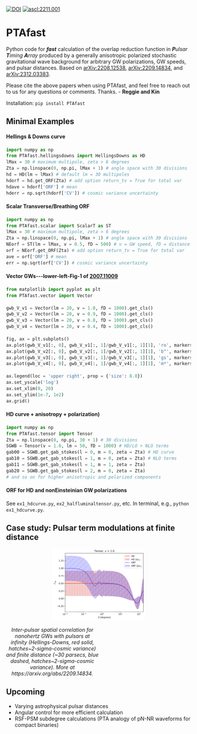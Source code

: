 [![DOI](https://zenodo.org/badge/564638325.svg)](https://zenodo.org/badge/latestdoi/564638325) <a href="https://ascl.net/2211.001"><img src="https://img.shields.io/badge/ascl-2211.001-blue.svg?colorB=262255" alt="ascl:2211.001" /></a>
# PTAfast

Python code for ***fast*** calculation of the overlap reduction function in ***P**ulsar **T**iming **A**rray* produced by a generally anisotropic polarized stochastic gravitational wave background for arbitrary GW polarizations, GW speeds, and pulsar distances. Based on [arXiv:2208.12538](https://arxiv.org/abs/2208.12538), [arXiv:2209.14834](https://arxiv.org/abs/2209.14834), and [arXiv:2312.03383](https://arxiv.org/abs/2312.03383).

Please cite the above papers when using PTAfast, and feel free to reach out to us for any questions or comments. Thanks. - **Reggie and Kin**

Installation: `pip install PTAfast`

## Minimal Examples
#### Hellings & Downs curve

``` python
import numpy as np
from PTAfast.hellingsdowns import HellingsDowns as HD
lMax = 30 # maximum multipole, zeta > 6 degrees
Zta = np.linspace(0, np.pi, lMax + 1) # angle space with 30 divisions
hd = HD(lm = lMax) # default lm = 30 multipoles
hdorf = hd.get_ORF(Zta) # add option return_tv = True for total var
hdave = hdorf['ORF'] # mean
hderr = np.sqrt(hdorf['CV']) # cosmic variance uncertainty
```

#### Scalar Transverse/Breathing ORF
``` python
import numpy as np
from PTAfast.scalar import ScalarT as ST
lMax = 30 # maximum multipole, zeta > 6 degrees
Zta = np.linspace(0, np.pi, lMax + 1) # angle space with 30 divisions
NEorf = ST(lm = lMax, v = 0.5, fD = 500) # v = GW speed, fD = distance
orf = NEorf.get_ORF(Zta) # add option return_tv = True for total var
ave = orf['ORF'] # mean
err = np.sqrt(orf['CV']) # cosmic variance uncertainty
```

#### Vector GWs---lower-left-Fig-1 of [2007.11009](https://arxiv.org/abs/2007.11009)
``` python
from matplotlib import pyplot as plt
from PTAfast.vector import Vector

gwb_V_v1 = Vector(lm = 20, v = 1.0, fD = 1000).get_cls()
gwb_V_v2 = Vector(lm = 20, v = 0.9, fD = 1000).get_cls()
gwb_V_v3 = Vector(lm = 20, v = 0.8, fD = 1000).get_cls()
gwb_V_v4 = Vector(lm = 20, v = 0.4, fD = 1000).get_cls()

fig, ax = plt.subplots()
ax.plot(gwb_V_v1[:, 0], gwb_V_v1[:, 1]/gwb_V_v1[:, 1][1], 'ro', markersize = 5.0, label = r'$v = 1.0$')
ax.plot(gwb_V_v2[:, 0], gwb_V_v2[:, 1]/gwb_V_v2[:, 1][1], 'b^', markersize = 5.0, label = r'$v = 0.9$')
ax.plot(gwb_V_v3[:, 0], gwb_V_v3[:, 1]/gwb_V_v3[:, 1][1], 'gs', markersize = 5.0, label = r'$v = 0.8$')
ax.plot(gwb_V_v4[:, 0], gwb_V_v4[:, 1]/gwb_V_v4[:, 1][1], 'm*', markersize = 5.0, label = r'$v = 0.4$')

ax.legend(loc = 'upper right', prop = {'size': 8.0})
ax.set_yscale('log')
ax.set_xlim(0, 20)
ax.set_ylim(1e-7, 1e2)
ax.grid()
```

#### HD curve + anisotropy + polarization)
``` python
import numpy as np
from PTAfast.tensor import Tensor
Zta = np.linspace(0, np.pi, 30 + 1) # 30 divisions
SGWB = Tensor(v = 1.0, lm = 50, fD = 1000) # HD/LO + NLO terms
gab00 = SGWB.get_gab_stokes(l = 0, m = 0, zeta = Zta) # HD curve
gab10 = SGWB.get_gab_stokes(l = 1, m = 0, zeta = Zta) # NLO terms
gab11 = SGWB.get_gab_stokes(l = 1, m = 1, zeta = Zta)
gab20 = SGWB.get_gab_stokes(l = 2, m = 0, zeta = Zta)
# and so on for higher anisotropic and polarized components
```

#### ORF for HD and nonEinsteinian GW polarizations
See `ex1_hdcurve.py`, `ex2_halfluminaltensor.py`, etc. In terminal, e.g., `python ex1_hdcurve.py`.

## Case study: Pulsar term modulations at finite distance

<p align="center">
  <img src="https://github.com/reggiebernardo/PTAfast/blob/1a21a2e20e0f0e12e9d3102e6184a53a7d2e727e/hdlowangle.png" width="50%">
</p>

<p align="center" style="width: 50%">
  <i>Inter-pulsar spatial correlation for nanohertz GWs with pulsars at infinity (Hellings-Downs, red solid, hatches~2-sigma-cosmic variance) and finite distance (~30 parsecs, blue dashed, hatches~2-sigma-cosmic variance). More at https://arxiv.org/abs/2209.14834.</i>
</p>

## Upcoming
- Varying astrophysical pulsar distances <br />
- Angular control for more efficient calculation <br />
- RSF-PSM subdegree calculations (PTA analogy of pN-NR waveforms for compact binaries)
